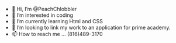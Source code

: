 - 👋 Hi, I’m @PeachChlobbler
- 👀 I’m interested in coding
- 🌱 I’m currently learning Html and CSS
- 💞️ I’m looking to link my work to an application for prime academy.
- 📫 How to reach me ... (816)489-3170

<!---
PeachChlobbler/PeachChlobbler is a ✨ special ✨ repository because its `README.md` (this file) appears on your GitHub profile.
You can click the Preview link to take a look at your changes.
--->
